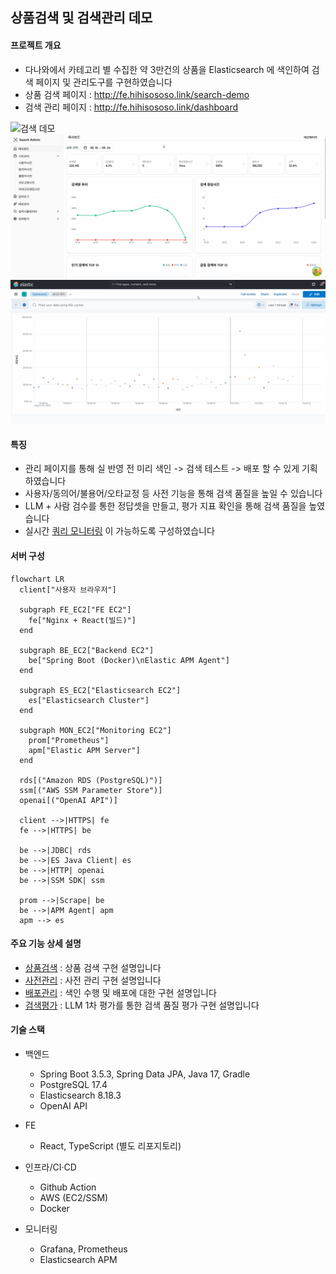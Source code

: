 ## 상품검색 및 검색관리 데모

#### 프로젝트 개요   
-  다나와에서 카테고리 별 수집한 약 3만건의 상품을 Elasticsearch 에 색인하여 검색 페이지 및 관리도구를 구현하였습니다
- 상품 검색 페이지 : http://fe.hihisososo.link/search-demo
- 검색 관리 페이지 : http://fe.hihisososo.link/dashboard

![검색 데모](docs/images/search.gif)
![대시보드](docs/images/dashboard.gif)
![모니터링](docs/images/monitoring.gif)

#### 특징
- 관리 페이지를 통해 실 반영 전 미리 색인 -> 검색 테스트 -> 배포 할 수 있게 기획하였습니다
- 사용자/동의어/불용어/오타교정 등 사전 기능을 통해 검색 품질을 높일 수 있습니다
- LLM + 사람 검수를 통한 정답셋을 만들고, 평가 지표 확인을 통해 검색 품질을 높였습니다
- 실시간 [쿼리 모니터링](http://es.hihisososo.link:5601/app/dashboards#/view/77278e84-60b0-48cd-85c1-d2cd90dd2390?_g=(filters:!(),refreshInterval:(pause:!f,value:1000),time:(from:now-1m,to:now))) 이 가능하도록 구성하였습니다

#### 서버 구성

```mermaid
flowchart LR
  client["사용자 브라우저"]

  subgraph FE_EC2["FE EC2"]
    fe["Nginx + React(빌드)"]
  end

  subgraph BE_EC2["Backend EC2"]
    be["Spring Boot (Docker)\nElastic APM Agent"]
  end

  subgraph ES_EC2["Elasticsearch EC2"]
    es["Elasticsearch Cluster"]
  end

  subgraph MON_EC2["Monitoring EC2"]
    prom["Prometheus"]
    apm["Elastic APM Server"]
  end

  rds[("Amazon RDS (PostgreSQL)")]
  ssm[("AWS SSM Parameter Store")]
  openai[("OpenAI API")]

  client -->|HTTPS| fe
  fe -->|HTTPS| be

  be -->|JDBC| rds
  be -->|ES Java Client| es
  be -->|HTTP| openai
  be -->|SSM SDK| ssm

  prom -->|Scrape| be
  be -->|APM Agent| apm
  apm --> es
```

#### 주요 기능 상세 설명
- [상품검색](./docs/product-search.md) : 상품 검색 구현 설명입니다
- [사전관리](./docs/dictionary-management.md) : 사전 관리 구현 설명입니다
- [배포관리](./docs/deployment-management.md) : 색인 수행 및 배포에 대한 구현 설명입니다
- [검색평가](./docs/search-evaluation.md) : LLM 1차 평가를 통한 검색 품질 평가 구현 설명입니다

#### 기술 스택

- 백엔드
  - Spring Boot 3.5.3, Spring Data JPA, Java 17, Gradle
  - PostgreSQL 17.4
  - Elasticsearch 8.18.3
  - OpenAI API

- FE
  - React, TypeScript (별도 리포지토리)

- 인프라/CI·CD
  - Github Action
  - AWS (EC2/SSM)
  - Docker

- 모니터링
  - Grafana, Prometheus
  - Elasticsearch APM


